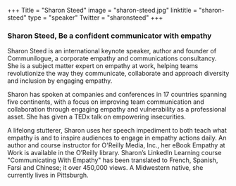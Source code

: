 +++
Title = "Sharon Steed"
image = "sharon-steed.jpg"
linktitle = "sharon-steed"
type = "speaker"
Twitter = "sharonsteed"
+++

### Sharon Steed, Be a confident communicator with empathy
Sharon Steed is an international keynote speaker, author and founder of Communilogue, a corporate empathy and communications consultancy. She is a subject matter expert on empathy at work, helping teams revolutionize the way they communicate, collaborate and approach diversity and inclusion by engaging empathy.

Sharon has spoken at companies and conferences in 17 countries spanning five continents, with a focus on improving team communication and collaboration through engaging empathy and vulnerability as a professional asset. She has given a TEDx talk on empowering insecurities.

A lifelong stutterer, Sharon uses her speech impediment to both teach what empathy is and to inspire audiences to engage in empathy actions daily. An author and course instructor for O'Reilly Media, Inc., her eBook Empathy at Work is available in the O’Reilly library. Sharon’s LinkedIn Learning course "Communicating With Empathy" has been translated to French, Spanish, Farsi and Chinese; it over 450,000 views. A Midwestern native, she currently lives in Pittsburgh.